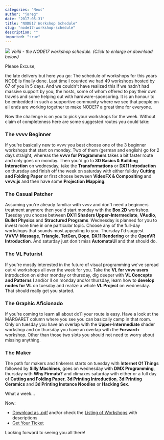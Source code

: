 ```yaml
---
categories: "News"
author: "joreg"
date: "2017-05-31"
title: "NODE17 Workshop Schedule"
slug: "node17-workshop-schedule"
description: ""
imported: "true"
---
```



![](node17-workshop-timetable-02062017.png) 
*Voilà - the NODE17 workshop schedule.*
*(Click to enlarge or download below)*

Please Excuse,

the late delivery but here you go: The schedule of workshops for this years NODE is finally done. Last time I counted we had 49 workshops hosted by 67 of you in 5 days. And we couldn't have realized this if we hadn't had massive support by you, the hosts, some of whom offered to pay their own travels and some helping out with hardware-sponsoring. It is an honour to be embedded in such a supportive community where we see that people on all ends are working together to make NODE17 a great time for everyone. 

Now the challenge is on you to pick your workshops for the week. Without claim of completeness here are some suggested routes you could take:

### The vvvv Beginner
If you're basically new to vvvv you best choose one of the 3 beginner workshops that start on monday. Two of them (german and english) go for 2 days straight, whereas the **vvvv for Programmers** takes a bit faster route and only goes on monday. Then you'd go to **3D Basics & Building Interaction** on wednesday, take the **Transformations** or **DX11 Introduction** on thursday and finish off the week on saturday with either fullday **Cutting and Folding Paper** or first choose between **VideoFX & Compositing** and **vvvv.js** and then have some **Projection Mapping**. 

### The Casual Patcher
Assuming you're already familiar with vvvv and don't need a beginners treatment anymore then you'd start monday with the **Box 2D** workshop. Tuesday you choose between **DX11 Shaders Upper-Intermediate**, **VAudio**, **Bullet Physics** and **Structured Programs**. Wednesday is planned for you to invest more time in one particular topic. Choose any of the full-day workshops that sounds most appealing to you. Thursday I'd suggest **VVVV-Message**, **Triangle, TetGen, Dope**, **DX11 Rendering** or the **OpenVR Introduction**. And saturday just don't miss **AutomataUI** and that should do.

### The VL Futurist
If you're mostly interested in the future of visual programming we've spread out vl workshops all over the week for you. Take the **VL for vvvv users** introduction on either monday or thursday, dig deeper with **VL Concepts and Patterns** I and/or II on monday and/or thursday, learn how to **develop nodes for VL** on tuesday and realize a whole **VL Project** on wednesday. That should really get you started. 

### The Graphic Aficionado
If you're coming to learn all about dx11 your route is easy. Have a look at the MARGARET column where you see you can basically camp in that room. Only on tuesday you have an overlap with the **Upper-Intermediate** shader workshop and on thursday you have an overlap with the **Forward+** workshop. Other than those two slots you should not need to worry about missing anything.

### The Maker
The path for makers and tinkerers starts on tuesday with **Internet Of Things** followed by **Silly Machines**, goes on wednesday with **DMX Programming**, thursday with **Why Firmata?** and climaxes saturday with either or a full day of **Cutting and Folding Paper**, **3d Printing Introduction**, **3d Printing Ceramics** and **3d Printing Instance Noodles** or **Hacking Sex**.

What a week... 

Now:
- [Download as .pdf](https://matrix.org/_matrix/media/v1/download/matrix.org/bghIUYIJGVhZyqgLcPPOSjDe) and/or check the [Listing of Workshops](/blog/2017/node17-workshops-announced) with descriptions
- [Get Your Ticket](https://ti.to/nodeforum/node17/)

Looking forward to seeing you all there!